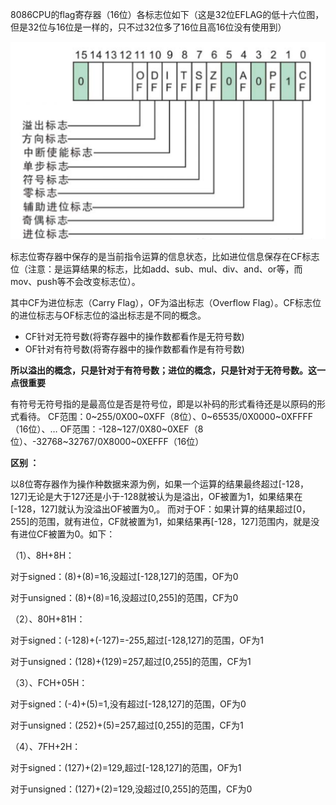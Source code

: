8086CPU的flag寄存器（16位）各标志位如下（这是32位EFLAG的低十六位图，但是32位与16位是一样的，只不过32位多了16位且高16位没有使用到）

![](../pic/other/7.png)

标志位寄存器中保存的是当前指令运算的信息状态，比如进位信息保存在CF标志位（注意：是运算结果的标志，比如add、sub、mul、div、and、or等，而mov、push等不会改变标志位）。

其中CF为进位标志（Carry Flag），OF为溢出标志（Overflow Flag）。CF标志位的进位标志与OF标志位的溢出标志是不同的概念。

* CF针对无符号数(将寄存器中的操作数都看作是无符号数) 
* OF针对有符号数(将寄存器中的操作数都看作是有符号数) 

**所以溢出的概念，只是针对于有符号数；进位的概念，只是针对于无符号数。这一点很重要**

有符号无符号指的是最高位是否是符号位，即是以补码的形式看待还是以原码的形式看待。 
CF范围：0~255/0X00~0XFF（8位）、0~65535/0X0000~0XFFFF（16位）、… 
OF范围：-128~127/0X80~0XEF（8位）、-32768~32767/0X8000~0XEFFF（16位）

**区别 ：**

以8位寄存器作为操作种数据来源为例，如果一个运算的结果最终超过[-128，127]无论是大于127还是小于-128就被认为是溢出，OF被置为1，如果结果在[-128，127]就认为没溢出OF被置为0,。 
而对于OF：如果计算的结果超过[0，255]的范围，就有进位，CF就被置为1，如果结果再[-128，127]范围内，就是没有进位CF被置为0。如下：


（1）、8H+8H： 

对于signed：(8)+(8)=16,没超过[-128,127]的范围，OF为0 

对于unsigned：(8)+(8)=16,没超过[0,255]的范围，CF为0 

（2）、80H+81H： 

对于signed：(-128)+(-127)=-255,超过[-128,127]的范围，OF为1 

对于unsigned：(128)+(129)=257,超过[0,255]的范围，CF为1 

（3）、FCH+05H： 

对于signed：(-4)+(5)=1,没有超过[-128,127]的范围，OF为0 

对于unsigned：(252)+(5)=257,超过[0,255]的范围，CF为1 

（4）、7FH+2H： 

对于signed：(127)+(2)=129,超过[-128,127]的范围，OF为1 

对于unsigned：(127)+(2)=129,没超过[0,255]的范围，CF为0
